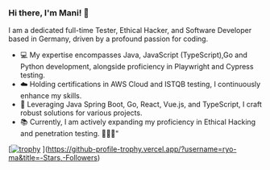 ### Hi there, I'm Mani! 👋

I am a dedicated full-time Tester, Ethical Hacker, and Software Developer based in Germany, driven by a profound passion for coding.

-  💻 My expertise encompasses Java, JavaScript (TypeScript),Go and Python development, alongside proficiency in Playwright and Cypress testing.
- ☁️ Holding certifications in AWS Cloud and ISTQB testing, I continuously enhance my skills.
- 🔨 Leveraging Java Spring Boot, Go, React, Vue.js, and TypeScript, I craft robust solutions for various projects.
- 📚 Currently, I am actively expanding my proficiency in Ethical Hacking and penetration testing. 🧑🏻‍💻"
  
[[![trophy](https://github-profile-trophy.vercel.app/?username=ryo-ma&theme=onedark)](https://github.com/ryo-ma/github-profile-trophy,-Followers)
](https://github-profile-trophy.vercel.app/?username=ryo-ma&title=-Stars,-Followers)
